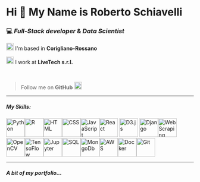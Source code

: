 # Hi 👋 My Name is Roberto Schiavelli

### 💻 *Full-Stack developer* & *Data Scientist*

<img src="https://img.icons8.com/color/256/place-marker.png" width="20" height="20" alt="Location" title="Location"/> I'm based in **Corigliano-Rossano**

<img src="https://img.icons8.com/external-flat-juicy-fish/256/external-work-digital-nomad-flat-flat-juicy-fish-5.png" width="20" height="20" alt="Work" title="Work"/> I work at **LiveTech s.r.l.**

<br>

> Follow me on **GitHub** <img src="https://img.icons8.com/fluency/256/add-user-male.png" width="20" height="20" alt="Follow me" title="Follow me"/>

<hr>

##### My Skills:
<img src="https://img.icons8.com/color/256/python.png" width="50" height="50" alt="Python" title="Python"/><img src="https://img.icons8.com/external-becris-flat-becris/256/external-r-data-science-becris-flat-becris.png" width="50" height="50" alt="R" title="R"/><img src="https://img.icons8.com/color/256/html-5.png" width="50" height="50" alt="HTML" title="HTML"/><img src="https://img.icons8.com/color/256/css3.png" width="50" height="50" alt="CSS" title="CSS"/><img src="https://img.icons8.com/color/256/javascript.png" width="50" height="50" alt="JavaScript" title="JavaScript"/><img src="https://img.icons8.com/?size=512&id=asWSSTBrDlTW&format=png" width="50" height="50" alt="React" title="React"/> <img src="https://img.icons8.com/?size=512&id=aRMIsPaPXPEh&format=png" width="50" height="50" alt="D3.js" title="D3.js"/> <img src="https://img.icons8.com/color/256/django.png" width="50" height="50" alt="Django" title="Django"/><img src="https://img.icons8.com/office/256/selenium-test-automation.png" width="50" height="50" alt="Web Scraping" title="Web Scraping"/><img src="https://img.icons8.com/color/256/opencv.png" width="50" height="50" alt="OpenCV" title="OpenCV"/><img src="https://img.icons8.com/color/256/tensorflow.png" width="50" height="50" alt="TensoFlow" title="TensorFlow"/><img src="https://img.icons8.com/fluency/256/jupyter.png" width="50" height="50" alt="Jupyter" title="Jupyter"/><img src="https://img.icons8.com/color/256/mysql-logo.png" width="50" height="50" alt="SQL" title="SQL"/><img src="https://img.icons8.com/external-tal-revivo-shadow-tal-revivo/256/external-mongodb-a-cross-platform-document-oriented-database-program-logo-shadow-tal-revivo.png" width="50" height="50" alt="MongoDb" title="MongoDb"/><img src="https://img.icons8.com/color/256/amazon-web-services.png" width="50" height="50" alt="AWS" title="AWS"/><img src="https://img.icons8.com/color/256/docker.png" width="50" height="50" alt="Docker" title="Docker"/><img src="https://img.icons8.com/color/256/git.png" width="50" height="50" alt="Git" title="Git"/>

<hr>

##### A bit of my portfolio...

